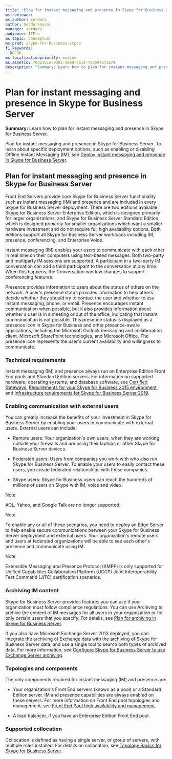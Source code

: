 ```yaml
---
title: "Plan for instant messaging and presence in Skype for Business Server"
ms.reviewer: 
ms.author: serdars
author: SerdarSoysal
manager: serdars
audience: ITPro
ms.topic: conceptual
ms.prod: skype-for-business-itpro
f1.keywords:
- NOCSH
ms.localizationpriority: medium
ms.assetid: 70d2151e-9382-485d-ab14-758597571a74
description: "Summary: Learn how to plan for instant messaging and presence in Skype for Business Server."
---
```


# Plan for instant messaging and presence in Skype for Business Server
 
**Summary:** Learn how to plan for instant messaging and presence in Skype for Business Server.
  
Plan for instant messaging and presence in Skype for Business Server. To learn about specific deployment options, such as enabling or disabling Offline Instant Messaging (IM), see [Deploy instant messaging and presence in Skype for Business Server](../deploy/im-and-presence/im-and-presence.md).
  
## Plan for instant messaging and presence in Skype for Business Server

Front End Servers provide core Skype for Business Server functionality such as instant messaging (IM) and presence and are included in every Skype for Business Server deployment. There are two editions available: Skype for Business Server Enterprise Edition, which is designed primarily for larger organizations, and Skype for Business Server Standard Edition, which is designed primarily for smaller organizations which want a smaller hardware investment and do not require full high availability options. Both editions support all Skype for Business Server workloads including IM, presence, conferencing, and Enterprise Voice.
  
Instant messaging (IM) enables your users to communicate with each other in real time on their computers using text-based messages. Both two-party and multiparty IM sessions are supported. A participant in a two-party IM conversation can add a third participant to the conversation at any time. When this happens, the Conversation window changes to support conferencing features.
  
Presence provides information to users about the status of others on the network. A user's presence status provides information to help others decide whether they should try to contact the user and whether to use instant messaging, phone, or email. Presence encourages instant communication when possible, but it also provides information about whether a user is in a meeting or out of the office, indicating that instant communication is not possible. This presence status is displayed as a presence icon in Skype for Business and other presence-aware applications, including the Microsoft Outlook messaging and collaboration client, Microsoft SharePoint technologies, and Microsoft Office. The presence icon represents the user's current availability and willingness to communicate. 
  
### Technical requirements

Instant messaging (IM) and presence always run on Enterprise Edition Front End pools and Standard Edition servers. For information on supported hardware, operating systems, and database software, see  [Certified Gateways](../../SfbPartnerCertification/certification/infra-gateways.md),  [Requirements for your Skype for Business 2015 environment](requirements-for-your-environment/requirements-for-your-environment.md), and [Infrastructure requirements for Skype for Business Server 2019](../../SfBServer2019/plan/system-requirements.md).
  
### Enabling communication with external users

You can greatly increase the benefits of your investment in Skype for Business Server by enabling your users to communicate with external users. External users can include:
  
- Remote users: Your organization's own users, when they are working outside your firewalls and are using their laptops or other Skype for Business Server devices.
    
- Federated users: Users from companies you work with who also run Skype for Business Server. To enable your users to easily contact these users, you create federated relationships with these companies. 
    
- Skype users: Skype for Business users can reach the hundreds of millions of users on Skype with IM, voice and video.
    
> [!NOTE]
> AOL, Yahoo, and Google Talk are no longer supported. 
  
> [!NOTE]
> To enable any or all of these scenarios, you need to deploy an Edge Server to help enable secure communications between your Skype for Business Server deployment and external users. Your organization's remote users and users at federated organizations will be able to see each other's presence and communicate using IM. 
  
> [!NOTE]
> Extensible Messaging and Presence Protocol (XMPP) is only supported for Unified Capabilities Collaboration Platform (UCCP) Joint Interoperability Test Command (JITC) certification scenarios. 
  
### Archiving IM content

Skype for Business Server provides features you can use if your organization must follow compliance regulations. You can use Archiving to archive the content of IM messages for all users in your organization or for only certain users that you specify. For details, see [Plan for archiving in Skype for Business Server](archiving/archiving.md). 
  
If you also have Microsoft Exchange Server 2013 deployed, you can integrate the archiving of Exchange data with the archiving of Skype for Business Server data, and use a single tool to search both types of archived data. For more information, see [Configure Skype for Business Server to use Exchange Server archiving](../deploy/integrate-with-exchange-server/use-exchange-archiving.md).
  
### Topologies and components

The only components required for instant messaging (IM) and presence are:
  
- Your organization's Front End servers (known as a pool) or a Standard Edition server. IM and presence capabilities are always enabled on these servers. For more information on Front End pool topologies and management, see [Front End Pool high availability and management](high-availability-and-disaster-recovery/high-availability.md).
    
- A load balancer, if you have an Enterprise Edition Front End pool.
    
### Supported collocation

Collocation is defined as having a single server, or group of servers, with multiple roles installed. For details on collocation, see [Topology Basics for Skype for Business Server](topology-basics/topology-basics.md). 
  

